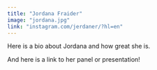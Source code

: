 ```yaml
---
title: "Jordana Fraider"
image: "jordana.jpg"
link: "instagram.com/jerdaner/?hl=en"
---
```


Here is a bio about Jordana and how great she is.

And here is a link to her panel or presentation!
